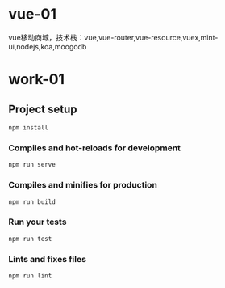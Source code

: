 # vue-01
vue移动商城，技术栈：vue,vue-router,vue-resource,vuex,mint-ui,nodejs,koa,moogodb

# work-01

## Project setup
```
npm install
```

### Compiles and hot-reloads for development
```
npm run serve
```

### Compiles and minifies for production
```
npm run build
```

### Run your tests
```
npm run test
```

### Lints and fixes files
```
npm run lint
```
